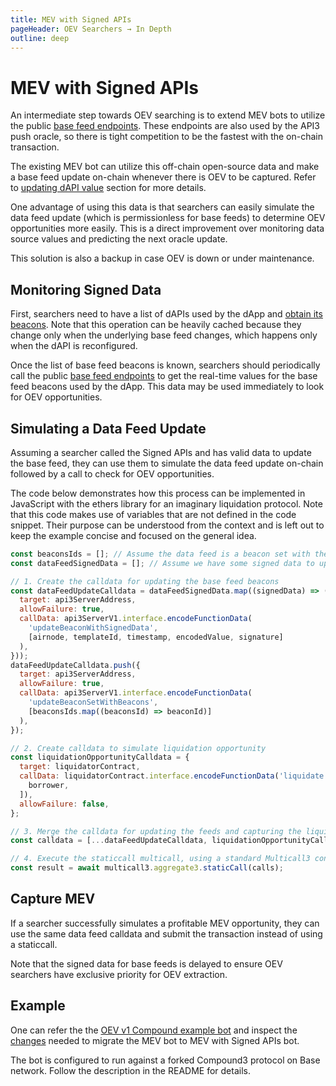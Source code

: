 ```yaml
---
title: MEV with Signed APIs
pageHeader: OEV Searchers → In Depth
outline: deep
---
```


<PageHeader/>

# MEV with Signed APIs

An intermediate step towards OEV searching is to extend MEV bots to utilize the
public
[base feed endpoints](/oev-searchers/in-depth/dapis/#base-feed-endpoints). These
endpoints are also used by the API3 push oracle, so there is tight competition
to be the fastest with the on-chain transaction.

The existing MEV bot can utilize this off-chain open-source data and make a base
feed update on-chain whenever there is OEV to be captured. Refer to
[updating dAPI value](/oev-searchers/in-depth/dapis/#updating-dapi-value)
section for more details.

One advantage of using this data is that searchers can easily simulate the data
feed update (which is permissionless for base feeds) to determine OEV
opportunities more easily. This is a direct improvement over monitoring data
source values and predicting the next oracle update.

This solution is also a backup in case OEV is down or under maintenance.

## Monitoring Signed Data

First, searchers need to have a list of dAPIs used by the dApp and
[obtain its beacons](/oev-searchers/in-depth/dapis/#dapp-sources). Note that
this operation can be heavily cached because they change only when the
underlying base feed changes, which happens only when the dAPI is reconfigured.

Once the list of base feed beacons is known, searchers should periodically call
the public
[base feed endpoints](/oev-searchers/in-depth/dapis/#base-feed-endpoints) to get
the real-time values for the base feed beacons used by the dApp. This data may
be used immediately to look for OEV opportunities.

## Simulating a Data Feed Update

Assuming a searcher called the Signed APIs and has valid data to update the base
feed, they can use them to simulate the data feed update on-chain followed by a
call to check for OEV opportunities.

The code below demonstrates how this process can be implemented in JavaScript
with the ethers library for an imaginary liquidation protocol. Note that this
code makes use of variables that are not defined in the code snippet. Their
purpose can be understood from the context and is left out to keep the example
concise and focused on the general idea.

```javascript
const beaconsIds = []; // Assume the data feed is a beacon set with these beacons
const dataFeedSignedData = []; // Assume we have some signed data to update

// 1. Create the calldata for updating the base feed beacons
const dataFeedUpdateCalldata = dataFeedSignedData.map((signedData) => ({
  target: api3ServerAddress,
  allowFailure: true,
  callData: api3ServerV1.interface.encodeFunctionData(
    'updateBeaconWithSignedData',
    [airnode, templateId, timestamp, encodedValue, signature]
  ),
}));
dataFeedUpdateCalldata.push({
  target: api3ServerAddress,
  allowFailure: true,
  callData: api3ServerV1.interface.encodeFunctionData(
    'updateBeaconSetWithBeacons',
    [beaconsIds.map((beaconsId) => beaconId)]
  ),
});

// 2. Create calldata to simulate liquidation opportunity
const liquidationOpportunityCalldata = {
  target: liquidatorContract,
  callData: liquidatorContract.interface.encodeFunctionData('liquidate', [
    borrower,
  ]),
  allowFailure: false,
};

// 3. Merge the calldata for updating the feeds and capturing the liquidation
const calldata = [...dataFeedUpdateCalldata, liquidationOpportunityCalldata];

// 4. Execute the staticcall multicall, using a standard Multicall3 contract
const result = await multicall3.aggregate3.staticCall(calls);
```

## Capture MEV

If a searcher successfully simulates a profitable MEV opportunity, they can use
the same data feed calldata and submit the transaction instead of using a
staticcall.

Note that the signed data for base feeds is delayed to ensure OEV searchers have
exclusive priority for OEV extraction.

## Example

One can refer the the
[OEV v1 Compound example bot](https://github.com/api3dao/oev-v1-compound-bot/tree/mev-with-signed-apis)
and inspect the
[changes](https://github.com/api3dao/oev-v1-compound-bot/compare/mev...mev-with-signed-apis)
needed to migrate the MEV bot to MEV with Signed APIs bot.

The bot is configured to run against a forked Compound3 protocol on Base
network. Follow the description in the README for details.
